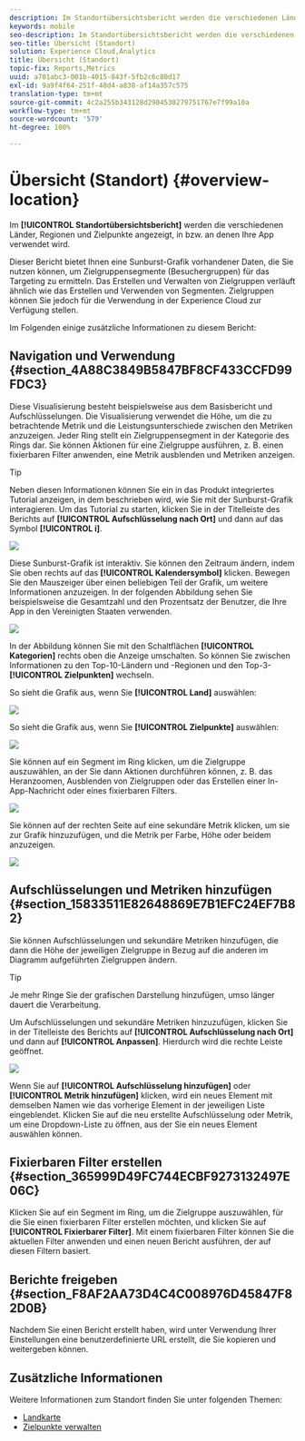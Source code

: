```yaml
---
description: Im Standortübersichtsbericht werden die verschiedenen Länder, Regionen und Zielpunkte angezeigt, in bzw. an denen Ihre App verwendet wird.
keywords: mobile
seo-description: Im Standortübersichtsbericht werden die verschiedenen Länder, Regionen und Zielpunkte angezeigt, in bzw. an denen Ihre App verwendet wird.
seo-title: Übersicht (Standort)
solution: Experience Cloud,Analytics
title: Übersicht (Standort)
topic-fix: Reports,Metrics
uuid: a701abc3-001b-4015-843f-5fb2c6c80d17
exl-id: 9a9f4f64-251f-48d4-a838-af14a357c575
translation-type: tm+mt
source-git-commit: 4c2a255b343128d2904530279751767e7f99a10a
workflow-type: tm+mt
source-wordcount: '579'
ht-degree: 100%

---
```


# Übersicht (Standort) {#overview-location}

Im **[!UICONTROL Standortübersichtsbericht]** werden die verschiedenen Länder, Regionen und Zielpunkte angezeigt, in bzw. an denen Ihre App verwendet wird.

Dieser Bericht bietet Ihnen eine Sunburst-Grafik vorhandener Daten, die Sie nutzen können, um Zielgruppensegmente (Besuchergruppen) für das Targeting zu ermitteln. Das Erstellen und Verwalten von Zielgruppen verläuft ähnlich wie das Erstellen und Verwenden von Segmenten. Zielgruppen können Sie jedoch für die Verwendung in der Experience Cloud zur Verfügung stellen.

Im Folgenden einige zusätzliche Informationen zu diesem Bericht:

## Navigation und Verwendung {#section_4A88C3849B5847BF8CF433CCFD99FDC3}

Diese Visualisierung besteht beispielsweise aus dem Basisbericht und Aufschlüsselungen. Die Visualisierung verwendet die Höhe, um die zu betrachtende Metrik und die Leistungsunterschiede zwischen den Metriken anzuzeigen. Jeder Ring stellt ein Zielgruppensegment in der Kategorie des Rings dar. Sie können Aktionen für eine Zielgruppe ausführen, z. B. einen fixierbaren Filter anwenden, eine Metrik ausblenden und Metriken anzeigen.

>[!TIP]
>
>Neben diesen Informationen können Sie ein in das Produkt integriertes Tutorial anzeigen, in dem beschrieben wird, wie Sie mit der Sunburst-Grafik interagieren. Um das Tutorial zu starten, klicken Sie in der Titelleiste des Berichts auf **[!UICONTROL Aufschlüsselung nach Ort]** und dann auf das Symbol **[!UICONTROL i]**.

![](assets/location.png)

Diese Sunburst-Grafik ist interaktiv. Sie können den Zeitraum ändern, indem Sie oben rechts auf das **[!UICONTROL Kalendersymbol]** klicken. Bewegen Sie den Mauszeiger über einen beliebigen Teil der Grafik, um weitere Informationen anzuzeigen. In der folgenden Abbildung sehen Sie beispielsweise die Gesamtzahl und den Prozentsatz der Benutzer, die Ihre App in den Vereinigten Staaten verwenden.

![](assets/location_mouse.png)

In der Abbildung können Sie mit den Schaltflächen **[!UICONTROL Kategorien]** rechts oben die Anzeige umschalten. So können Sie zwischen Informationen zu den Top-10-Ländern und -Regionen und den Top-3-**[!UICONTROL Zielpunkten]** wechseln.

So sieht die Grafik aus, wenn Sie **[!UICONTROL Land]** auswählen:

![](assets/location_countries.png)

So sieht die Grafik aus, wenn Sie **[!UICONTROL Zielpunkte]** auswählen:

![](assets/location_poi.png)

Sie können auf ein Segment im Ring klicken, um die Zielgruppe auszuwählen, an der Sie dann Aktionen durchführen können, z. B. das Heranzoomen, Ausblenden von Zielgruppen oder das Erstellen einer In-App-Nachricht oder eines fixierbaren Filters.

![](assets/location_aud.png)

Sie können auf der rechten Seite auf eine sekundäre Metrik klicken, um sie zur Grafik hinzuzufügen, und die Metrik per Farbe, Höhe oder beidem anzuzeigen.

![](assets/location_secondary.png)

## Aufschlüsselungen und Metriken hinzufügen {#section_15833511E82648869E7B1EFC24EF7B82}

Sie können Aufschlüsselungen und sekundäre Metriken hinzufügen, die dann die Höhe der jeweiligen Zielgruppe in Bezug auf die anderen im Diagramm aufgeführten Zielgruppen ändern.

>[!TIP]
>
>Je mehr Ringe Sie der grafischen Darstellung hinzufügen, umso länger dauert die Verarbeitung.

Um Aufschlüsselungen und sekundäre Metriken hinzuzufügen, klicken Sie in der Titelleiste des Berichts auf **[!UICONTROL Aufschlüsselung nach Ort]** und dann auf **[!UICONTROL Anpassen]**. Hierdurch wird die rechte Leiste geöffnet.

![](assets/location_rail.png)

Wenn Sie auf **[!UICONTROL Aufschlüsselung hinzufügen]** oder **[!UICONTROL Metrik hinzufügen]** klicken, wird ein neues Element mit demselben Namen wie das vorherige Element in der jeweiligen Liste eingeblendet. Klicken Sie auf die neu erstellte Aufschlüsselung oder Metrik, um eine Dropdown-Liste zu öffnen, aus der Sie ein neues Element auswählen können.

## Fixierbaren Filter erstellen {#section_365999D49FC744ECBF9273132497E06C}

Klicken Sie auf ein Segment im Ring, um die Zielgruppe auszuwählen, für die Sie einen fixierbaren Filter erstellen möchten, und klicken Sie auf **[!UICONTROL Fixierbarer Filter]**. Mit einem fixierbaren Filter können Sie die aktuellen Filter anwenden und einen neuen Bericht ausführen, der auf diesen Filtern basiert.

## Berichte freigeben  {#section_F8AF2AA73D4C4C008976D45847F82D0B}

Nachdem Sie einen Bericht erstellt haben, wird unter Verwendung Ihrer Einstellungen eine benutzerdefinierte URL erstellt, die Sie kopieren und weitergeben können.

## Zusätzliche Informationen

Weitere Informationen zum Standort finden Sie unter folgenden Themen:

* [Landkarte](/help/using/location/c-map-points.md)
* [Zielpunkte verwalten](/help/using/location/t-manage-points.md)
